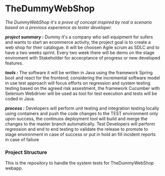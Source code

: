 # TheDummyWebShop
*The DummyWebShop it's a prove of concept inspired by real a scenario based on a previous experience as tester developer.*

**_project summary :_**
Dummy it's a company who sell equipment for sufers and wants to start an ecommerce activity, the project goal is to create a web shop for their catalogue. It will be choosen Agile scrum as SDLC and to have a two weeks sprint. Every two week there will be demo on the stage enviroment with Stakeholder for accecptance of progress or new developed features.

**_tools :_**
The software it will be written in Java using the framework Spring boot and react for the frontend; considering the incremental software model in use test approach will focus efforts on regression and system testing testing based on the agreed risk assestment, the framework Cucumber with Selenium Webdriver will be used as tool for test execution and tests will be coded in Java. 

**_process :_**
Developers will perform unit testing and integration testing locally using containers and push the code changes to the TEST environment only upon success, the continuos deployment tool will build and merge the changes to the master branch automatically. Test Developers will perform regression and end to end testing to validate the release to promote to stage environment in case of success or put in hold an fill incident reports in case of failure


### Project Structure

This is the repository to handle the system tests for TheDummyWebShop webapp. 

 
